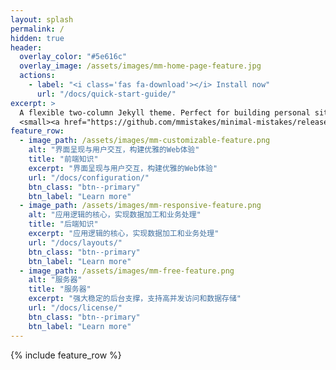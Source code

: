 ```yaml
---
layout: splash
permalink: /
hidden: true
header:
  overlay_color: "#5e616c"
  overlay_image: /assets/images/mm-home-page-feature.jpg
  actions:
    - label: "<i class='fas fa-download'></i> Install now"
      url: "/docs/quick-start-guide/"
excerpt: >
  A flexible two-column Jekyll theme. Perfect for building personal sites, blogs, and portfolios.<br />
  <small><a href="https://github.com/mmistakes/minimal-mistakes/releases/tag/4.24.0">Latest release v4.24.0</a></small>
feature_row:
  - image_path: /assets/images/mm-customizable-feature.png
    alt: "界面呈现与用户交互，构建优雅的Web体验"
    title: "前端知识"
    excerpt: "界面呈现与用户交互，构建优雅的Web体验"
    url: "/docs/configuration/"
    btn_class: "btn--primary"
    btn_label: "Learn more"
  - image_path: /assets/images/mm-responsive-feature.png
    alt: "应用逻辑的核心，实现数据加工和业务处理"
    title: "后端知识"
    excerpt: "应用逻辑的核心，实现数据加工和业务处理"
    url: "/docs/layouts/"
    btn_class: "btn--primary"
    btn_label: "Learn more"
  - image_path: /assets/images/mm-free-feature.png
    alt: "服务器"
    title: "服务器"
    excerpt: "强大稳定的后台支撑，支持高并发访问和数据存储"
    url: "/docs/license/"
    btn_class: "btn--primary"
    btn_label: "Learn more"      
---
```


{% include feature_row %}
